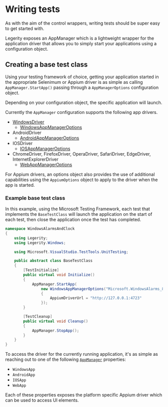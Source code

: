 # Writing tests

As with the aim of the control wrappers, writing tests should be super easy to get started with. 

Legerity exposes an AppManager which is a lightweight wrapper for the application driver that allows you to simply start your applications using a configuration object.

## Creating a base test class

Using your testing framework of choice, getting your application started in the appropriate Selenimum or Appium driver is as simple as calling `AppManager.StartApp()` passing through a `AppManagerOptions` configuration object.

Depending on your configuration object, the specific application will launch.

Currently the `AppManager` configuration supports the following app drivers.

- [WindowsDriver](https://github.com/microsoft/WinAppDriver)
  - [WindowsAppManagerOptions](../src/Legerity/Windows/WindowsAppManagerOptions.cs)
- AndroidDriver
  - [AndroidAppManagerOptions](../src/Legerity/Android/AndroidAppManagerOptions.cs)
- IOSDriver
  - [IOSAppManagerOptions](../src/Legerity/IOS/IOSAppManagerOptions.cs)
- ChromeDriver, FirefoxDriver, OperaDriver, SafariDriver, EdgeDriver, InternetExplorerDriver
  - [WebAppManagerOptions](../src/Legerity/Web/WebAppManagerOptions.cs)

For Appium drivers, an options object also provides the use of additional capabilities using the `AppiumOptions` object to apply to the driver when the app is started.

### Example base test class

In this example, using the Microsoft Testing Framework, each test that implements the `BaseTestClass` will launch the application on the start of each test, then close the application once the test has completed.

```csharp
namespace WindowsAlarmsAndClock
{
    using Legerity;
    using Legerity.Windows;

    using Microsoft.VisualStudio.TestTools.UnitTesting;

    public abstract class BaseTestClass
    {
        [TestInitialize]
        public virtual void Initialize()
        {
            AppManager.StartApp(
                new WindowsAppManagerOptions("Microsoft.WindowsAlarms_8wekyb3d8bbwe!App")
                {
                    AppiumDriverUrl = "http://127.0.0.1:4723"
                });
        }

        [TestCleanup]
        public virtual void Cleanup()
        {
            AppManager.StopApp();
        }
    }
}
```

To access the driver for the currently running application, it's as simple as reaching out to one of the following [`AppManager`](../src/Legerity/AppManager.cs) properties:

- `WindowsApp`
- `AndroidApp`
- `IOSApp`
- `WebApp`

Each of these properties exposes the platform specific Appium driver which can be used to access UI elements.